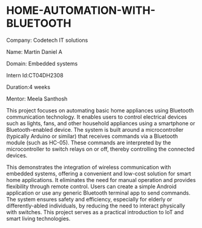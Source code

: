 # HOME-AUTOMATION-WITH-BLUETOOTH

Company: Codetech IT solutions

Name: Martin Daniel A

Domain: Embedded systems

Intern Id:CT04DH2308

Duration:4 weeks

Mentor: Meela Santhosh

This project focuses on automating basic home appliances using Bluetooth communication technology. It enables users to control electrical 
devices such as lights, fans, and other household appliances using a smartphone or Bluetooth-enabled device. The system is built around a 
microcontroller (typically Arduino or similar) that receives commands via a Bluetooth module (such as HC-05). These commands are interpreted
by the microcontroller to switch relays on or off, thereby controlling the connected devices.

This demonstrates the integration of wireless communication with embedded systems, offering a convenient and low-cost solution for smart home applications. It eliminates the need for manual operation and provides flexibility through remote control. Users can create a simple Android application or use any generic Bluetooth terminal app to send commands. The system ensures safety and efficiency, especially for elderly or differently-abled individuals, by reducing the need to interact physically with switches. This project serves as a practical introduction to IoT and smart living technologies.

